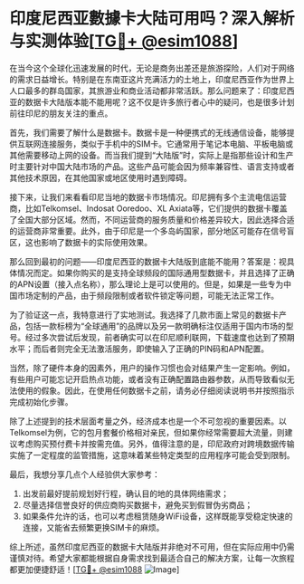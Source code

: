 # 印度尼西亚數據卡大陆可用吗？深入解析与实测体验[[TG💪+ @esim1088](https://t.me/s/esim1088)]

在当今这个全球化迅速发展的时代，无论是商务出差还是旅游探险，人们对于网络的需求日益增长。特别是在东南亚这片充满活力的土地上，印度尼西亚作为世界上人口最多的群岛国家，其旅游业和商业活动都非常活跃。那么问题来了：印度尼西亚的数据卡大陆版本能不能用呢？这不仅是许多旅行者心中的疑问，也是很多计划前往印尼的朋友关注的重点。

首先，我们需要了解什么是数据卡。数据卡是一种便携式的无线通信设备，能够提供互联网连接服务，类似于手机中的SIM卡。它通常用于笔记本电脑、平板电脑或其他需要移动上网的设备。而当我们提到“大陆版”时，实际上是指那些设计和生产时主要针对中国大陆市场的产品。这些产品可能会因为频率兼容性、语言支持或者其他技术原因，在其他国家或地区使用时遇到障碍。

接下来，让我们来看看印尼当地的数据卡市场情况。印尼拥有多个主流电信运营商，比如Telkomsel、Indosat Ooredoo、XL Axiata等，它们提供的数据卡覆盖了全国大部分区域。然而，不同运营商的服务质量和价格差异较大，因此选择合适的运营商非常重要。此外，由于印尼是一个多岛屿国家，部分地区可能存在信号盲区，这也影响了数据卡的实际使用效果。

那么回到最初的问题——印度尼西亚的数据卡大陆版到底能不能用？答案是：视具体情况而定。如果你购买的是支持全球频段的国际通用型数据卡，并且选择了正确的APN设置（接入点名称），那么理论上是可以使用的。但是，如果是一些专为中国市场定制的产品，由于频段限制或者软件锁定等问题，可能无法正常工作。

为了验证这一点，我特意进行了实地测试。我选择了几款市面上常见的数据卡产品，包括一款标榜为“全球通用”的品牌以及另一款明确标注仅适用于国内市场的型号。经过多次尝试后发现，前者确实可以在印尼顺利联网，下载速度也达到了预期水平；而后者则完全无法激活服务，即使输入了正确的PIN码和APN配置。

当然，除了硬件本身的因素外，用户的操作习惯也会对结果产生一定影响。例如，有些用户可能忘记开启热点功能，或者没有正确配置路由器参数，从而导致看似无法使用的假象。因此，在使用任何数据卡之前，请务必仔细阅读说明书并按照指示完成初始化步骤。

除了上述提到的技术层面考量之外，经济成本也是一个不可忽视的重要因素。以Telkomsel为例，它的包月套餐价格相对亲民，但如果你经常需要超大流量，则建议考虑购买预付费卡并按需充值。另外，值得注意的是，印尼政府对跨境数据传输实施了一定程度的监管措施，这意味着某些特定类型的应用程序可能会受到限制。

最后，我想分享几点个人经验供大家参考：
1. 出发前最好提前规划好行程，确认目的地的具体网络需求；
2. 尽量选择信誉良好的供应商购买数据卡，避免买到假冒伪劣商品；
3. 如果条件允许的话，也可以考虑租赁随身WiFi设备，这样既能享受稳定快速的连接，又能省去频繁更换SIM卡的麻烦。

综上所述，虽然印度尼西亚的数据卡大陆版并非绝对不可用，但在实际应用中仍需谨慎对待。希望大家都能根据自身需求找到最适合自己的解决方案，让每一次旅程都更加便捷舒适！[[TG💪+ @esim1088](https://t.me/s/esim1088) ![Image](https://i.postimg.cc/4NQfJmqS/Snipaste-2025-05-13-00-14-12.png)]